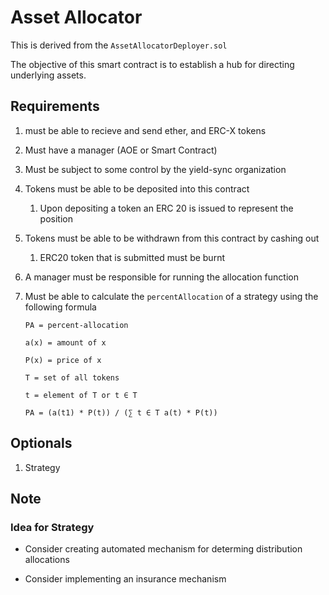 # Asset Allocator

This is derived from the `AssetAllocatorDeployer.sol`

The objective of this smart contract is to establish a hub for directing underlying assets.

## Requirements

1. must be able to recieve and send ether, and ERC-X tokens

2. Must have a manager (AOE or Smart Contract)

3. Must be subject to some control by the yield-sync organization

4. Tokens must be able to be deposited into this contract

	1. Upon depositing a token an ERC 20 is issued to represent the position

5. Tokens must be able to be withdrawn from this contract by cashing out

	1. ERC20 token that is submitted must be burnt

6. A manager must be responsible for running the allocation function

7. Must be able to calculate the `percentAllocation` of a strategy using the following formula
	```
	PA = percent-allocation

	a(x) = amount of x

	P(x) = price of x

	T = set of all tokens

	t = element of T or t ∈ T

	PA = (a(t1) * P(t)) / (∑ t ∈ T a(t) * P(t))
	```
## Optionals

1. Strategy

## Note

### Idea for Strategy

- Consider creating automated mechanism for determing distribution allocations

- Consider implementing an insurance mechanism